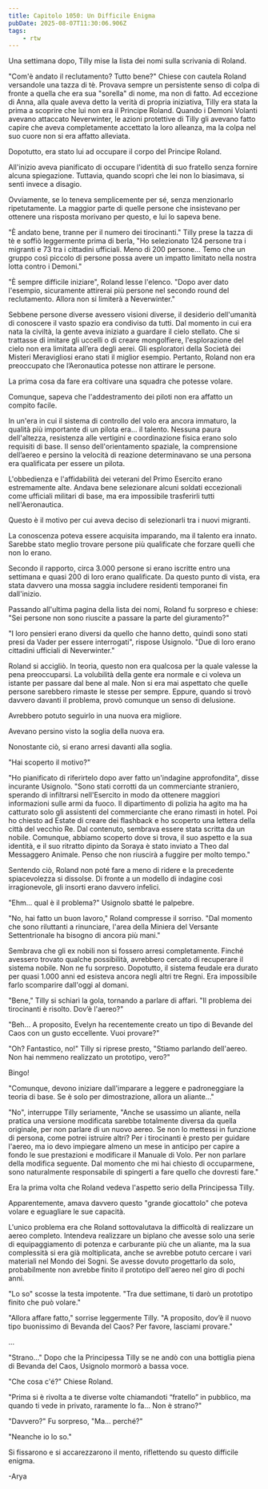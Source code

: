 ```yaml
---
title: Capitolo 1050: Un Difficile Enigma
pubDate: 2025-08-07T11:30:06.906Z
tags:
    - rtw
---
```



Una settimana dopo, Tilly mise la lista dei nomi sulla scrivania di Roland.


"Com'è andato il reclutamento? Tutto bene?" Chiese con cautela Roland versandole una tazza di tè. Provava sempre un persistente senso di colpa di fronte a quella che era sua "sorella" di nome, ma non di fatto. Ad eccezione di Anna, alla quale aveva detto la verità di propria iniziativa, Tilly era stata la prima a scoprire che lui non era il Principe Roland. Quando i Demoni Volanti avevano attaccato Neverwinter, le azioni protettive di Tilly gli avevano fatto capire che aveva completamente accettato la loro alleanza, ma la colpa nel suo cuore non si era affatto alleviata.


Dopotutto, era stato lui ad occupare il corpo del Principe Roland.


All'inizio aveva pianificato di occupare l'identità di suo fratello senza fornire alcuna spiegazione. Tuttavia, quando scoprì che lei non lo biasimava, si sentì invece a disagio.


Ovviamente, se lo teneva semplicemente per sé, senza menzionarlo ripetutamente. La maggior parte di quelle persone che insistevano per ottenere una risposta morivano per questo, e lui lo sapeva bene.


"È andato bene, tranne per il numero dei tirocinanti." Tilly prese la tazza di tè e soffiò leggermente prima di berla, "Ho selezionato 124 persone tra i migranti e 73 tra i cittadini ufficiali. Meno di 200 persone... Temo che un gruppo così piccolo di persone possa avere un impatto limitato nella nostra lotta contro i Demoni."


"È sempre difficile iniziare", Roland lesse l'elenco. "Dopo aver dato l'esempio, sicuramente attirerai più persone nel secondo round del reclutamento. Allora non si limiterà a Neverwinter."


Sebbene persone diverse avessero visioni diverse, il desiderio dell'umanità di conoscere il vasto spazio era condiviso da tutti. Dal momento in cui era nata la civiltà, la gente aveva iniziato a guardare il cielo stellato. Che si trattasse di imitare gli uccelli o di creare mongolfiere, l'esplorazione del cielo non era limitata all’era degli aerei. Gli esploratori della Società dei Misteri Meravigliosi erano stati il miglior esempio. Pertanto, Roland non era preoccupato che l’Aeronautica potesse non attirare le persone.


La prima cosa da fare era coltivare una squadra che potesse volare.


Comunque, sapeva che l'addestramento dei piloti non era affatto un compito facile.


In un'era in cui il sistema di controllo del volo era ancora immaturo, la qualità più importante di un pilota era... il talento. Nessuna paura dell'altezza, resistenza alle vertigini e coordinazione fisica erano solo requisiti di base. Il senso dell'orientamento spaziale, la comprensione dell’aereo e persino la velocità di reazione determinavano se una persona era qualificata per essere un pilota.


L'obbedienza e l'affidabilità dei veterani del Primo Esercito erano estremamente alte. Andava bene selezionare alcuni soldati eccezionali come ufficiali militari di base, ma era impossibile trasferirli tutti nell'Aeronautica.


Questo è il motivo per cui aveva deciso di selezionarli tra i nuovi migranti.


La conoscenza poteva essere acquisita imparando, ma il talento era innato. Sarebbe stato meglio trovare persone più qualificate che forzare quelli che non lo erano.


Secondo il rapporto, circa 3.000 persone si erano iscritte entro una settimana e quasi 200 di loro erano qualificate. Da questo punto di vista, era stata davvero una mossa saggia includere residenti temporanei fin dall'inizio.


Passando all'ultima pagina della lista dei nomi, Roland fu sorpreso e chiese: "Sei persone non sono riuscite a passare la parte del giuramento?"


"I loro pensieri erano diversi da quello che hanno detto, quindi sono stati presi da Vader per essere interrogati", rispose Usignolo. "Due di loro erano cittadini ufficiali di Neverwinter."


Roland si accigliò. In teoria, questo non era qualcosa per la quale valesse la pena preoccuparsi. La volubilità della gente era normale e ci voleva un istante per passare dal bene al male. Non si era mai aspettato che quelle persone sarebbero rimaste le stesse per sempre. Eppure, quando si trovò davvero davanti il problema, provò comunque un senso di delusione.


Avrebbero potuto seguirlo in una nuova era migliore.


Avevano persino visto la soglia della nuova era.


Nonostante ciò, si erano arresi davanti alla soglia.


"Hai scoperto il motivo?"


"Ho pianificato di riferirtelo dopo aver fatto un'indagine approfondita", disse incurante Usignolo. "Sono stati corrotti da un commerciante straniero, sperando di infiltrarsi nell'Esercito in modo da ottenere maggiori informazioni sulle armi da fuoco. Il dipartimento di polizia ha agito ma ha catturato solo gli assistenti del commerciante che erano rimasti in hotel. Poi ho chiesto ad Estate di creare dei flashback e ho scoperto una lettera della città del vecchio Re. Dal contenuto, sembrava essere stata scritta da un nobile. Comunque, abbiamo scoperto dove si trova, il suo aspetto e la sua identità, e il suo ritratto dipinto da Soraya è stato inviato a Theo dal Messaggero Animale. Penso che non riuscirà a fuggire per molto tempo."


Sentendo ciò, Roland non poté fare a meno di ridere e la precedente spiacevolezza si dissolse. Di fronte a un modello di indagine così irragionevole, gli insorti erano davvero infelici.


"Ehm... qual è il problema?" Usignolo sbatté le palpebre.


"No, hai fatto un buon lavoro," Roland compresse il sorriso. "Dal momento che sono riluttanti a rinunciare, l'area della Miniera del Versante Settentrionale ha bisogno di ancora più mani."


Sembrava che gli ex nobili non si fossero arresi completamente. Finché avessero trovato qualche possibilità, avrebbero cercato di recuperare il sistema nobile. Non ne fu sorpreso. Dopotutto, il sistema feudale era durato per quasi 1.000 anni ed esisteva ancora negli altri tre Regni. Era impossibile farlo scomparire dall'oggi al domani.


"Bene," Tilly si schiarì la gola, tornando a parlare di affari. "Il problema dei tirocinanti è risolto. Dov’è l'aereo?"


"Beh... A proposito, Evelyn ha recentemente creato un tipo di Bevande del Caos con un gusto eccellente. Vuoi provare?"


"Oh? Fantastico, no!" Tilly si riprese presto, "Stiamo parlando dell'aereo. Non hai nemmeno realizzato un prototipo, vero?"


Bingo!


"Comunque, devono iniziare dall'imparare a leggere e padroneggiare la teoria di base. Se è solo per dimostrazione, allora un aliante..."


"No", interruppe Tilly seriamente, "Anche se usassimo un aliante, nella pratica una versione modificata sarebbe totalmente diversa da quella originale, per non parlare di un nuovo aereo. Se non lo mettessi in funzione di persona, come potrei istruire altri? Per i tirocinanti è presto per guidare l'aereo, ma io devo impiegare almeno un mese in anticipo per capire a fondo le sue prestazioni e modificare il Manuale di Volo. Per non parlare della modifica seguente. Dal momento che mi hai chiesto di occuparmene, sono naturalmente responsabile di spingerti a fare quello che dovresti fare."


Era la prima volta che Roland vedeva l'aspetto serio della Principessa Tilly.


Apparentemente, amava davvero questo "grande giocattolo" che poteva volare e eguagliare le sue capacità.


L'unico problema era che Roland sottovalutava la difficoltà di realizzare un aereo completo. Intendeva realizzare un biplano che avesse solo una serie di equipaggiamento di potenza e carburante più che un aliante, ma la sua complessità si era già moltiplicata, anche se avrebbe potuto cercare i vari materiali nel Mondo dei Sogni. Se avesse dovuto progettarlo da solo, probabilmente non avrebbe finito il prototipo dell'aereo nel giro di pochi anni.


"Lo so" scosse la testa impotente. "Tra due settimane, ti darò un prototipo finito che può volare."


"Allora affare fatto," sorrise leggermente Tilly. "A proposito, dov’è il nuovo tipo buonissimo di Bevanda del Caos? Per favore, lasciami provare."


...


"Strano..." Dopo che la Principessa Tilly se ne andò con una bottiglia piena di Bevanda del Caos, Usignolo mormorò a bassa voce.


"Che cosa c'é?" Chiese Roland.


"Prima si è rivolta a te diverse volte chiamandoti “fratello” in pubblico, ma quando ti vede in privato, raramente lo fa... Non è strano?"


"Davvero?" Fu sorpreso, "Ma... perché?"


"Neanche io lo so."


Si fissarono e si accarezzarono il mento, riflettendo su questo difficile enigma.




-Arya


